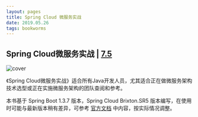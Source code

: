 ```yaml
---
layout: pages
title: Spring Cloud 微服务实战
date: 2019.05.26
tags: bookworms
---
```


## Spring Cloud微服务实战 | [7.5](https://book.douban.com/subject/27025912/)

![cover](https://img3.doubanio.com/view/subject/l/public/s29434190.jpg)

《Spring Cloud微服务实战》适合所有Java开发人员，尤其适合正在做微服务架构技术选型或正在实施微服务架构的团队查阅和参考。

本书基于 Spring Boot 1.3.7 版本，Spring Cloud Brixton.SR5 版本编写，在使用时可能与最新版本稍有差异，可参考 [官方文档](https://spring.io/projects/spring-cloud#overview) 中内容，按实际情况调整。
